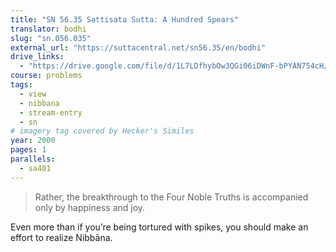 ```yaml
---
title: "SN 56.35 Sattisata Sutta: A Hundred Spears"
translator: bodhi
slug: "sn.056.035"
external_url: "https://suttacentral.net/sn56.35/en/bodhi"
drive_links:
  - "https://drive.google.com/file/d/1L7LDfhybOw3QGi06iDWnF-bPYAN754cH/view?usp=drivesdk"
course: problems
tags:
  - view
  - nibbana
  - stream-entry
  - sn
# imagery tag covered by Hecker's Similes
year: 2000
pages: 1
parallels:
  - sa401
---
```


> Rather, the breakthrough to the Four Noble Truths is accompanied only by happiness and joy.

Even more than if you’re being tortured with spikes, you should make an effort to realize Nibbāna.


